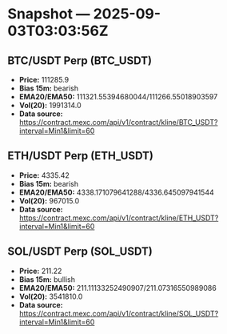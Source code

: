 # Snapshot — 2025-09-03T03:03:56Z

## BTC/USDT Perp (BTC_USDT)
- **Price:** 111285.9
- **Bias 15m:** bearish
- **EMA20/EMA50:** 111321.55394680044/111266.55018903597
- **Vol(20):** 1991314.0
- **Data source:** https://contract.mexc.com/api/v1/contract/kline/BTC_USDT?interval=Min1&limit=60

## ETH/USDT Perp (ETH_USDT)
- **Price:** 4335.42
- **Bias 15m:** bearish
- **EMA20/EMA50:** 4338.171079641288/4336.645097941544
- **Vol(20):** 967015.0
- **Data source:** https://contract.mexc.com/api/v1/contract/kline/ETH_USDT?interval=Min1&limit=60

## SOL/USDT Perp (SOL_USDT)
- **Price:** 211.22
- **Bias 15m:** bullish
- **EMA20/EMA50:** 211.11133252490907/211.07316550989086
- **Vol(20):** 3541810.0
- **Data source:** https://contract.mexc.com/api/v1/contract/kline/SOL_USDT?interval=Min1&limit=60
